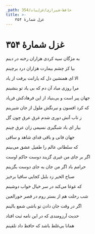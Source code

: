 ```yaml
---
_path: حافظ-شیرازی/غزلیات/354
title: >-
    غزل شمارهٔ ۳۵۴
---
```

# غزل شمارهٔ ۳۵۴

<div class="b" id="bn1"><div class="m1"><p>به مژگان سیه کردی هزاران رخنه در دینم</p></div>
<div class="m2"><p>بیا کز چشم بیمارت هزاران درد برچینم</p></div></div>
<div class="b" id="bn2"><div class="m1"><p>الا ای همنشین دل که یارانت برفت از یاد</p></div>
<div class="m2"><p>مرا روزی مباد آن دم که بی یاد تو بنشینم</p></div></div>
<div class="b" id="bn3"><div class="m1"><p>جهان پیر است و بی‌بنیاد از این فرهادکش فریاد</p></div>
<div class="m2"><p>که کرد افسون و نیرنگش ملول از جان شیرینم</p></div></div>
<div class="b" id="bn4"><div class="m1"><p>ز تاب آتش دوری شدم غرق عرق چون گل</p></div>
<div class="m2"><p>بیار ای باد شبگیری نسیمی زان عرق چینم</p></div></div>
<div class="b" id="bn5"><div class="m1"><p>جهان فانی و باقی فدای شاهد و ساقی</p></div>
<div class="m2"><p>که سلطانی عالم را طفیل عشق می‌بینم</p></div></div>
<div class="b" id="bn6"><div class="m1"><p>اگر بر جای من غیری گزیند دوست حاکم اوست</p></div>
<div class="m2"><p>حرامم باد اگر من جان به جای دوست بگزینم</p></div></div>
<div class="b" id="bn7"><div class="m1"><p>صباح الخیر زد بلبل کجایی ساقیا برخیز</p></div>
<div class="m2"><p>که غوغا می‌کند در سر خیال خواب دوشینم</p></div></div>
<div class="b" id="bn8"><div class="m1"><p>شب رحلت هم از بستر روم در قصر حورالعین</p></div>
<div class="m2"><p>اگر در وقت جان دادن تو باشی شمع بالینم</p></div></div>
<div class="b" id="bn9"><div class="m1"><p>حدیث آرزومندی که در این نامه ثبت افتاد</p></div>
<div class="m2"><p>همانا بی‌غلط باشد که حافظ داد تلقینم</p></div></div>

